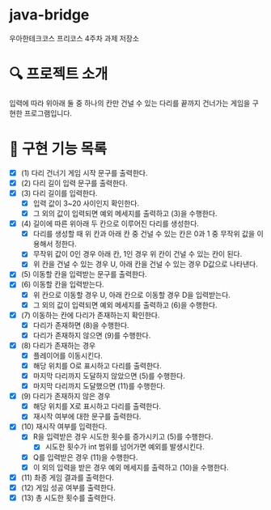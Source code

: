 # java-bridge

우아한테크코스 프리코스 4주차 과제 저장소

# 🔍 프로젝트 소개

입력에 따라 위아래 둘 중 하나의 칸만 건널 수 있는 다리를 끝까지 건너가는 게임을 구현한 프로그램입니다.

# 📝 구현 기능 목록

- [x] (1) 다리 건너기 게임 시작 문구를 출력한다.
- [x] (2) 다리 길이 입력 문구를 출력한다.
- [x] (3) 다리 길이를 입력한다.
  - [x] 입력 값이 3~20 사이인지 확인한다.
  - [x] 그 외의 값이 입력되면 예외 메세지를 출력하고 (3)을 수행한다.
- [x] (4) 길이에 따른 위아래 두 칸으로 이루어진 다리를 생성한다.
  - [x] 다리를 생성할 때 위 칸과 아래 칸 중 건널 수 있는 칸은 0과 1 중 무작위 값을 이용해서 정한다.
  - [x] 무작위 값이 0인 경우 아래 칸, 1인 경우 위 칸이 건널 수 있는 칸이 된다.
  - [x] 위 칸을 건널 수 있는 경우 U, 아래 칸을 건널 수 있는 경우 D값으로 나타낸다.
- [x] (5) 이동할 칸을 입력받는 문구를 출력한다.
- [x] (6) 이동할 칸을 입력받는다.
  - [x] 위 칸으로 이동할 경우 U, 아래 칸으로 이동할 경우 D을 입력받는다.
  - [x] 그 외의 값이 입력되면 예외 메세지를 출력하고 (6)을 수행한다.
- [x] (7) 이동하는 칸에 다리가 존재하는지 확인한다.
  - [x] 다리가 존재하면 (8)을 수행한다.
  - [x] 다리가 존재하지 않으면 (9)를 수행한다.
- [x] (8) 다리가 존재하는 경우
  - [x] 플레이어를 이동시킨다.
  - [x] 해당 위치를 O로 표시하고 다리를 출력한다.
  - [x] 마지막 다리까지 도달하지 않았으면 (5)를 수행한다.
  - [x] 마지막 다리까지 도달했으면 (11)를 수행한다.
- [x] (9) 다리가 존재하지 않은 경우
  - [x] 해당 위치를 X로 표시하고 다리를 출력한다. 
  - [x] 재시작 여부에 대한 문구를 출력한다.
- [x] (10) 재시작 여부를 입력한다.
  - [x] R을 입력받은 경우 시도한 횟수를 증가시키고 (5)를 수행한다.
    - [x] 시도한 횟수가 int 범위를 넘어가면 예외를 발생시킨다.
  - [x] Q를 입력받은 경우 (11)을 수행한다.
  - [x] 이 외의 입력을 받은 경우 예외 메세지를 출력하고 (10)을 수행한다.
- [x] (11) 촤종 게임 결과를 출력한다.
- [x] (12) 게임 성공 여부를 출력한다.
- [x] (13) 총 시도한 횟수를 출력한다.

